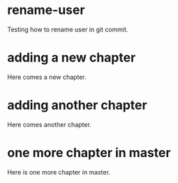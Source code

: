 # rename-user
Testing how to rename user in git commit.

# adding a new chapter
Here comes a new chapter.

# adding another chapter
Here comes another chapter.

# one more chapter in master
Here is one more chapter in master.